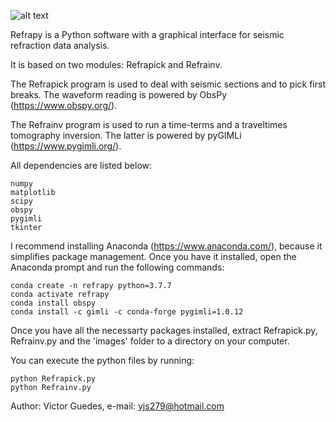 ![alt text](https://github.com/viictorjs/Refrapy/blob/master/refrapy_logo.png)

Refrapy is a Python software with a graphical interface for seismic refraction data analysis. 

It is based on two modules: Refrapick and Refrainv.

The Refrapick program is used to deal with seismic sections and to pick first breaks. The waveform reading is powered by ObsPy (https://www.obspy.org/).

The Refrainv program is used to run a time-terms and a traveltimes tomography inversion. The latter is powered by pyGIMLi (https://www.pygimli.org/).

All dependencies are listed below:
   ```
   numpy
   matplotlib
   scipy
   obspy
   pygimli
   tkinter
   ```

I recommend installing Anaconda (https://www.anaconda.com/), because it simplifies package management.
Once you have it installed, open the Anaconda prompt and run the following commands:

   ```
   conda create -n refrapy python=3.7.7
   conda activate refrapy
   conda install obspy
   conda install -c gimli -c conda-forge pygimli=1.0.12
   ```
    
Once you have all the necessarty packages installed, extract Refrapick.py, Refrainv.py and the 'images' folder to a directory on your computer. 

You can execute the python files by running:

   ```
   python Refrapick.py
   python Refrainv.py
   ```

Author: Victor Guedes, e-mail: vjs279@hotmail.com
